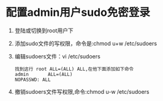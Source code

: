 # 配置admin用户sudo免密登录

1. 登陆或切换到root用户下

2. 添加sudo文件的写权限，命令是:chmod u+w /etc/sudoers

3. 编辑sudoers文件：vi /etc/sudoers

   ```
   找到这行 root ALL=(ALL) ALL,在他下面添加如下命令
   admin       ALL=(ALL)         
   NOPASSWD: ALL
   ```

4. 撤销sudoers文件写权限,命令:chmod u-w /etc/sudoers